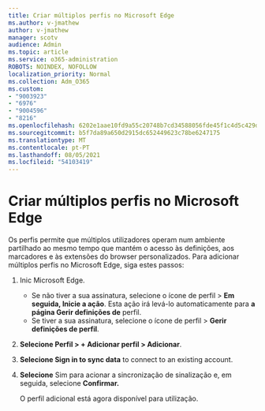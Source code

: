 ```yaml
---
title: Criar múltiplos perfis no Microsoft Edge
ms.author: v-jmathew
author: v-jmathew
manager: scotv
audience: Admin
ms.topic: article
ms.service: o365-administration
ROBOTS: NOINDEX, NOFOLLOW
localization_priority: Normal
ms.collection: Adm_O365
ms.custom:
- "9003923"
- "6976"
- "9004596"
- "8216"
ms.openlocfilehash: 6202e1aae10fd9a55c20748b7cd34588056fde45f1c4d5c429da651f7a9bb6a7
ms.sourcegitcommit: b5f7da89a650d2915dc652449623c78be6247175
ms.translationtype: MT
ms.contentlocale: pt-PT
ms.lasthandoff: 08/05/2021
ms.locfileid: "54103419"
---
```

# <a name="create-multiple-profiles-in-microsoft-edge"></a>Criar múltiplos perfis no Microsoft Edge

Os perfis permite que múltiplos utilizadores operam num ambiente partilhado ao mesmo tempo que mantém o acesso às definições, aos marcadores e às extensões do browser personalizados. Para adicionar múltiplos perfis no Microsoft Edge, siga estes passos:

1. Inic Microsoft Edge.
    - Se não tiver a sua assinatura, selecione o ícone de perfil > **Em seguida, Inicie a ação**. Esta ação irá levá-lo automaticamente para **a página Gerir definições de** perfil.
    - Se tiver a sua assinatura, selecione o ícone de perfil > **Gerir definições de perfil**.
2. **Selecione Perfil > + Adicionar perfil > Adicionar**.
3. **Selecione Sign in to sync data** to connect to an existing account.
4. **Selecione** Sim para acionar a sincronização de sinalização e, em seguida, selecione **Confirmar.**

    O perfil adicional está agora disponível para utilização.
